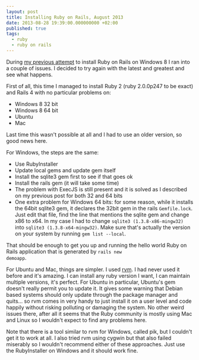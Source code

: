 ```yaml
---
layout: post
title: Installing Ruby on Rails, August 2013
date: 2013-08-28 19:39:00.000000000 +02:00
published: true
tags:
  - ruby
  - ruby on rails
---
```


During <a href="/2013/04/installing-ruby-on-rails-on-windows-8">my previous
attempt</a> to install Ruby on Rails on Windows 8 I ran into a couple of issues.
I decided to try again with the latest and greatest and see what happens.

First of all, this time I managed to install Ruby 2 (ruby 2.0.0p247 to be exact)
and Rails 4 with no particular problems on:

<ul>
<li>Windows 8 32 bit</li>
<li>Windows 8 64 bit</li>
<li>Ubuntu</li>
<li>Mac</li>
</ul>

Last time this wasn't possible at all and I had to use an older version, so good
news here.

For Windows, the steps are the same:

<ul>
<li>Use RubyInstaller</li>
<li>Update local gems and update gem itself</li>
<li>Install the sqlite3 gem first to see if that goes ok</li>
<li>Install the rails gem (it will take some time)</li>
<li>The problem with ExecJS is still present and it is solved as I described on my previous post for both 32 and 64 bits</li>
<li>One extra problem for Windows 64 bits: for some reason, while it installs the 64bit sqlite3 gem, it declares the 32bit gem in the rails <code>Gemfile.lock</code>. Just edit that file, find the line that mentions the sqlite gem and change x86 to x64. In my case I had to change <code>sqlite3 (1.3.8-x86-mingw32)</code> into <code>sqlite3 (1.3.8-x64-mingw32)</code>. Make sure that's actually the version on your system by running <code>gem list --local</code>.</li>
</ul>

That should be enough to get you up and running the hello world Ruby on Rails
application that is generated by <code>rails new demoapp</code>.

For Ubuntu and Mac, things are simpler. I used
<a href="https://rvm.io/">rvm</a>. I had never used it before and it's amazing.
I can install any ruby version I want, I can maintain multiple versions, it's
perfect. For Ubuntu in particular, Ubuntu's gem doesn't really permit you to
update it. It gives some warning that Debian based systems should only update
through the package manager and quits... so rvm comes in very handy to just
install it on a user level and code happily without risking polluting or
damaging the system. No other weird issues there, after all it seems that the
Ruby community is mostly using Mac and Linux so I wouldn't expect to find any
problems here.

Note that there is a tool similar to rvm for Windows, called pik, but I couldn't
get it to work at all. I also tried rvm using cygwin but that also failed
miserably so I wouldn't recommend either of these approaches. Just use the
RubyInstaller on Windows and it should work fine.
